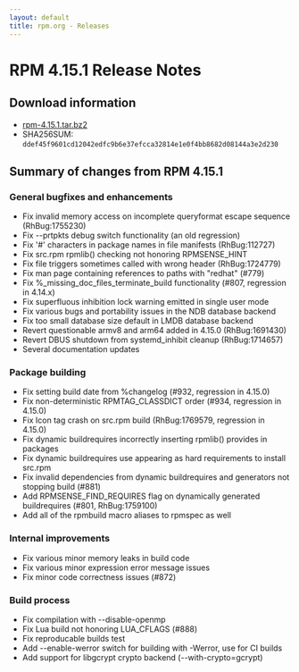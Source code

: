 ```yaml
---
layout: default
title: rpm.org - Releases
---
```


# RPM 4.15.1 Release Notes

## Download information
 * [rpm-4.15.1.tar.bz2](http://ftp.rpm.org/releases/rpm-4.15.x/rpm-4.15.1.tar.bz2)
 * SHA256SUM: `ddef45f9601cd12042edfc9b6e37efcca32814e1e0f4bb8682d08144a3e2d230`

## Summary of changes from RPM 4.15.1

### General bugfixes and enhancements

* Fix invalid memory access on incomplete queryformat escape sequence (RhBug:1755230)
* Fix --prtpkts debug switch functionality (an old regression)
* Fix '#' characters in package names in file manifests (RhBug:112727)
* Fix src.rpm rpmlib() checking not honoring RPMSENSE_HINT
* Fix file triggers sometimes called with wrong header (RhBug:1724779)
* Fix man page containing references to paths with "redhat" (#779)
* Fix %_missing_doc_files_terminate_build functionality (#807,
  regression in 4.14.x)
* Fix superfluous inhibition lock warning emitted in single user mode
* Fix various bugs and portability issues in the NDB database backend
* Fix too small database size default in LMDB database backend
* Revert questionable armv8 and arm64 added in 4.15.0 (RhBug:1691430)
* Revert DBUS shutdown from systemd_inhibit cleanup (RhBug:1714657)
* Several documentation updates

### Package building

* Fix setting build date from %changelog (#932, regression in 4.15.0)
* Fix non-deterministic RPMTAG_CLASSDICT order (#934, regression in 4.15.0)
* Fix Icon tag crash on src.rpm build (RhBug:1769579, regression in 4.15.0)
* Fix dynamic buildrequires incorrectly inserting rpmlib() provides in packages
* Fix dynamic buildrequires use appearing as hard requirements to install src.rpm
* Fix invalid dependencies from dynamic buildrequires and generators not
  stopping build (#881)
* Add RPMSENSE_FIND_REQUIRES flag on dynamically generated buildrequires
  (#801, RhBug:1759100)
* Add all of the rpmbuild macro aliases to rpmspec as well

### Internal improvements
* Fix various minor memory leaks in build code
* Fix various minor expression error message issues
* Fix minor code correctness issues (#872)

### Build process
* Fix compilation with --disable-openmp
* Fix Lua build not honoring LUA_CFLAGS (#888)
* Fix reproducable builds test
* Add --enable-werror switch for building with -Werror, use for CI builds
* Add support for libgcrypt crypto backend (--with-crypto=gcrypt)

